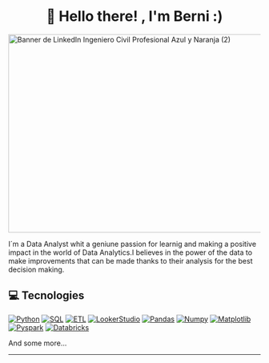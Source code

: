 <h1 align="center">👋 Hello there! , I'm Berni :)</h1>
<img width="1584" height="396" alt="Banner de LinkedIn Ingeniero Civil Profesional Azul y Naranja   (2)" src="https://github.com/user-attachments/assets/1052e9ad-72de-4330-a854-1fbcea84ed72" />

I´m a Data Analyst whit a geniune passion for learnig and making a positive impact in the world of Data Analytics.I believes in the power of the data to make improvements that can be made thanks to their analysis for the best decision making.


## 💻 Tecnologies
[![Python](https://img.shields.io/badge/Python-323330?style=for-the-badge&logo=Python&logoColor=yellow)]()
[![SQL](https://img.shields.io/badge/SQL-000000?style=for-the-badge&logo=SQL&logoColor=blue)]()
[![ETL](https://img.shields.io/badge/ETL-4EA94B?style=for-the-badge&logo=ETL&logoColor=white)]()
[![LookerStudio](https://img.shields.io/badge/LookerStudio%20js-000000?style=for-the-badge&logo=LookerStudio&logoColor=white)]()
[![Pandas](https://img.shields.io/badge/Pandas-009639?style=for-the-badge&logo=Pandas&logoColor=purple)]()
[![Numpy](https://img.shields.io/badge/Numpy-339933?style=for-the-badge&logo=Numpy&logoColor=gray)]()
[![Matplotlib](https://img.shields.io/badge/Matplotlib-FF6C37?style=for-the-badge&logo=Mathplotlib&logoColor=pink)]()
[![Pyspark](https://img.shields.io/badge/Spark-20232A?style=for-the-badge&logo=Spark&logoColor=orange)]()
[![Databricks](https://img.shields.io/badge/Databricks-B73BFE?style=for-the-badge&logo=Databricks&logoColor=gray)]()

And some more...

---


